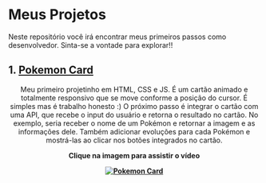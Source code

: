 # Meus Projetos
<p> Neste repositório você irá encontrar meus primeiros passos como desenvolvedor. Sinta-se a vontade para explorar!!
  
## 1. [Pokemon Card](https://github.com/royalfelep/pequenos-projetos/tree/main/pokemon_card)
<p align=center> Meu primeiro projetinho em HTML, CSS e JS. É um cartão animado e totalmente responsivo que se move conforme a posição do cursor. É simples mas é trabalho honesto :)
O próximo passo é integrar o cartão com uma API, que recebe o input do usuário e retorna o resultado no cartão. No exemplo, seria receber o nome de um Pokémon e retornar a imagem e as informações dele. Também adicionar evoluções para cada Pokémon e mostrá-las ao clicar nos botões integrados no cartão. </p>
<p align=center> <b>Clique na imagem para assistir o vídeo<b> </p align=center>
<p align=center>
<a href="https://www.youtube.com/watch?v=RFwb2e-2E-Q"> <img src="https://user-images.githubusercontent.com/73192682/110264243-9f0ab380-7f97-11eb-916f-79a537966c2a.jpg" alt="Pokemon Card"> </a>
</p align=center>
